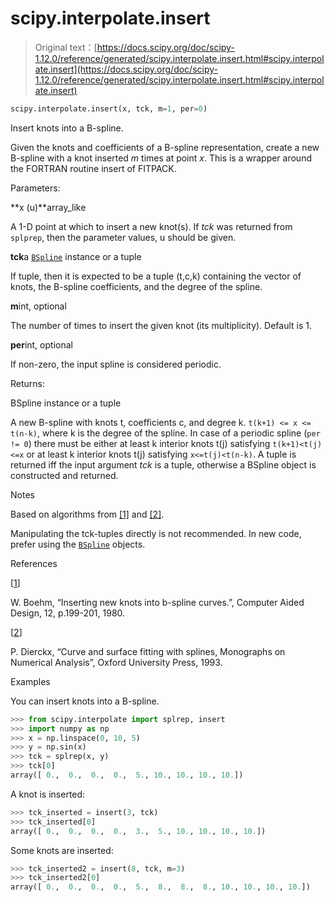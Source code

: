 # scipy.interpolate.insert

> Original text：[https://docs.scipy.org/doc/scipy-1.12.0/reference/generated/scipy.interpolate.insert.html#scipy.interpolate.insert](https://docs.scipy.org/doc/scipy-1.12.0/reference/generated/scipy.interpolate.insert.html#scipy.interpolate.insert)

```py
scipy.interpolate.insert(x, tck, m=1, per=0)
```

Insert knots into a B-spline.

Given the knots and coefficients of a B-spline representation, create a new B-spline with a knot inserted *m* times at point *x*. This is a wrapper around the FORTRAN routine insert of FITPACK.

Parameters:

**x (u)**array_like

A 1-D point at which to insert a new knot(s). If *tck* was returned from `splprep`, then the parameter values, u should be given.

**tck**a [`BSpline`](scipy.interpolate.BSpline.html#scipy.interpolate.BSpline "scipy.interpolate.BSpline") instance or a tuple

If tuple, then it is expected to be a tuple (t,c,k) containing the vector of knots, the B-spline coefficients, and the degree of the spline.

**m**int, optional

The number of times to insert the given knot (its multiplicity). Default is 1.

**per**int, optional

If non-zero, the input spline is considered periodic.

Returns:

BSpline instance or a tuple

A new B-spline with knots t, coefficients c, and degree k. `t(k+1) <= x <= t(n-k)`, where k is the degree of the spline. In case of a periodic spline (`per != 0`) there must be either at least k interior knots t(j) satisfying `t(k+1)<t(j)<=x` or at least k interior knots t(j) satisfying `x<=t(j)<t(n-k)`. A tuple is returned iff the input argument *tck* is a tuple, otherwise a BSpline object is constructed and returned.

Notes

Based on algorithms from [[1]](#r3bcffb685bbb-1) and [[2]](#r3bcffb685bbb-2).

Manipulating the tck-tuples directly is not recommended. In new code, prefer using the [`BSpline`](scipy.interpolate.BSpline.html#scipy.interpolate.BSpline "scipy.interpolate.BSpline") objects.

References

[[1](#id1)]

W. Boehm, “Inserting new knots into b-spline curves.”, Computer Aided Design, 12, p.199-201, 1980.

[[2](#id2)]

P. Dierckx, “Curve and surface fitting with splines, Monographs on Numerical Analysis”, Oxford University Press, 1993.

Examples

You can insert knots into a B-spline.

```py
>>> from scipy.interpolate import splrep, insert
>>> import numpy as np
>>> x = np.linspace(0, 10, 5)
>>> y = np.sin(x)
>>> tck = splrep(x, y)
>>> tck[0]
array([ 0.,  0.,  0.,  0.,  5., 10., 10., 10., 10.]) 
```

A knot is inserted:

```py
>>> tck_inserted = insert(3, tck)
>>> tck_inserted[0]
array([ 0.,  0.,  0.,  0.,  3.,  5., 10., 10., 10., 10.]) 
```

Some knots are inserted:

```py
>>> tck_inserted2 = insert(8, tck, m=3)
>>> tck_inserted2[0]
array([ 0.,  0.,  0.,  0.,  5.,  8.,  8.,  8., 10., 10., 10., 10.]) 
```
